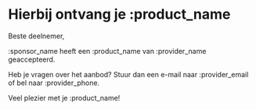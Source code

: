# Hierbij ontvang je :product_name

Beste deelnemer,

:sponsor_name heeft een :product_name van :provider_name geaccepteerd.
&nbsp;

Heb je vragen over het aanbod? Stuur dan een e-mail naar :provider_email of bel naar :provider_phone.
&nbsp;

Veel plezier met je :product_name!